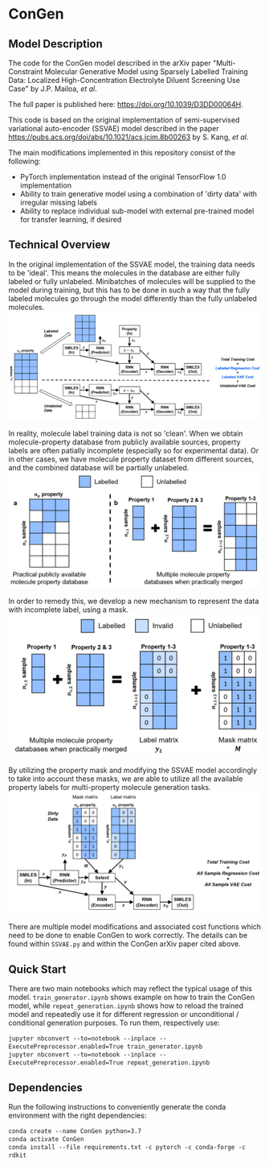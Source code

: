 # ConGen

## Model Description
The code for the ConGen model described in the arXiv paper "Multi-Constraint Molecular Generative Model using Sparsely Labelled Training Data:
Localized High-Concentration Electrolyte Diluent Screening Use Case" by J.P. Mailoa, <i>et al</i>.

The full paper is published here: https://doi.org/10.1039/D3DD00064H.

This code is based on the original implementation of semi-supervised variational auto-encoder (SSVAE) model described in the paper https://pubs.acs.org/doi/abs/10.1021/acs.jcim.8b00263 by S. Kang, <i>et al</i>.

The main modifications implemented in this repository consist of the following:
* PyTorch implementation instead of the original TensorFlow 1.0 implementation
* Ability to train generative model using a combination of 'dirty data' with irregular missing labels
* Ability to replace individual sub-model with external pre-trained model for transfer learning, if desired


## Technical Overview
In the original implementation of the SSVAE model, the training data needs to be 'ideal'. This means the molecules in the database are either fully labeled or fully unlabeled. Minibatches of molecules will be supplied to the model during training, but this has to be done in such a way that the fully labeled molecules go through the model differently than the fully unlabeled molecules.
![Alt text](images/Fig_2.png?raw=true "Title")

In reality, molecule label training data is not so 'clean'. When we obtain molecule-property database from publicly available sources, property labels are often patially incomplete (especially so for experimental data). Or in other cases, we have molecule property dataset from different sources, and the combined database will be partially unlabeled.
![Alt text](images/Fig_3.png?raw=true "Title")

In order to remedy this, we develop a new mechanism to represent the data with incomplete label, using a mask.
![Alt text](images/Fig_6.png?raw=true "Title")

By utilizing the property mask and modifying the SSVAE model accordingly to take into account these masks, we are able to utilize all the available property labels for multi-property molecule generation tasks.
![Alt text](images/Fig_7.png?raw=true "Title")

There are multiple model modifications and associated cost functions which need to be done to enable ConGen to work correctly. The details can be found within `SSVAE.py` and within the ConGen arXiv paper cited above.


## Quick Start
There are two main notebooks which may reflect the typical usage of this model. `train_generator.ipynb` shows example on how to train the ConGen model, while `repeat_generation.ipynb` shows how to reload the trained model and repeatedly use it for different regression or unconditional / conditional generation purposes. To run them, respectively use:
```
jupyter nbconvert --to=notebook --inplace --ExecutePreprocessor.enabled=True train_generator.ipynb
jupyter nbconvert --to=notebook --inplace --ExecutePreprocessor.enabled=True repeat_generation.ipynb
```


## Dependencies
Run the following instructions to conveniently generate the conda environment with the right dependencies:
```
conda create --name ConGen python=3.7
conda activate ConGen
conda install --file requirements.txt -c pytorch -c conda-forge -c rdkit
```
